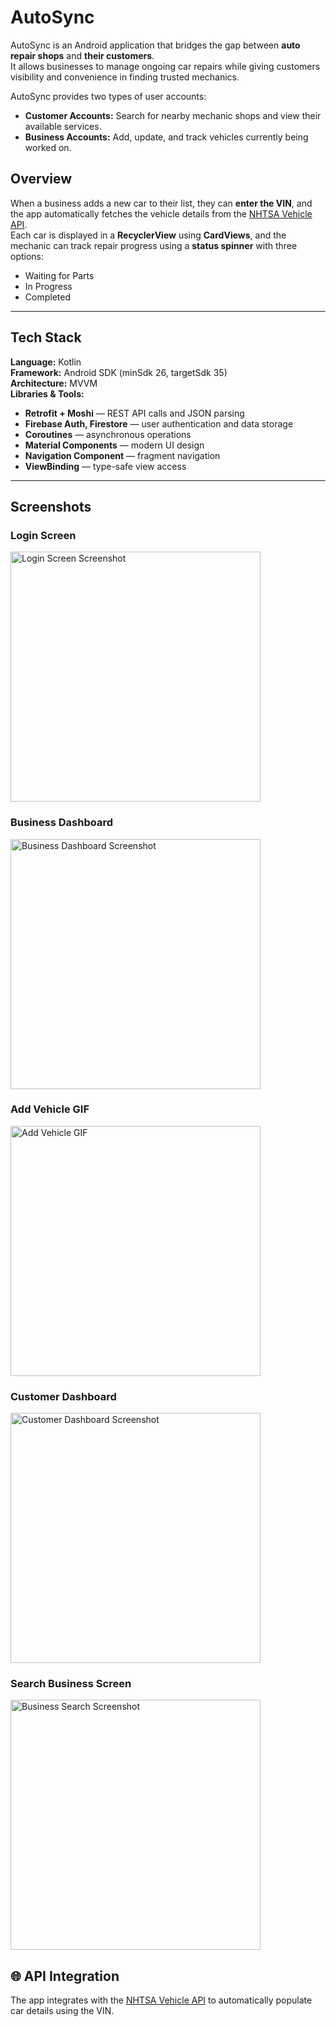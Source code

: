 # AutoSync

AutoSync is an Android application that bridges the gap between **auto repair shops** and **their customers**.  
It allows businesses to manage ongoing car repairs while giving customers visibility and convenience in finding trusted mechanics.

AutoSync provides two types of user accounts:
- **Customer Accounts:** Search for nearby mechanic shops and view their available services.
- **Business Accounts:** Add, update, and track vehicles currently being worked on.  

## Overview

When a business adds a new car to their list, they can **enter the VIN**, and the app automatically fetches the vehicle details from the [NHTSA Vehicle API](https://vpic.nhtsa.dot.gov/api/).  
Each car is displayed in a **RecyclerView** using **CardViews**, and the mechanic can track repair progress using a **status spinner** with three options:
- Waiting for Parts
- In Progress
- Completed  
---

## Tech Stack

**Language:** Kotlin  
**Framework:** Android SDK (minSdk 26, targetSdk 35)  
**Architecture:** MVVM  
**Libraries & Tools:**
- **Retrofit + Moshi** — REST API calls and JSON parsing
- **Firebase Auth, Firestore** — user authentication and data storage
- **Coroutines** — asynchronous operations
- **Material Components** — modern UI design
- **Navigation Component** — fragment navigation
- **ViewBinding** — type-safe view access  

---

## Screenshots

### Login Screen
<img src="./screenshots/Login_Screen.png" alt="Login Screen Screenshot" width="400"/>

### Business Dashboard
<img src="./screenshots/Business_Dashboard.png" alt="Business Dashboard Screenshot" width="400"/>

### Add Vehicle GIF
<img src="./screenshots/add_vehicle_gif.gif" alt="Add Vehicle GIF" width="400"/>

### Customer Dashboard
<img src="./screenshots/Customer_Dashboard.png" alt="Customer Dashboard Screenshot" width="400"/>

### Search Business Screen
<img src="./screenshots/Business_Search.png" alt="Business Search Screenshot" width="400"/>


## 🌐 API Integration
The app integrates with the [NHTSA Vehicle API](https://vpic.nhtsa.dot.gov/api/) to automatically populate car details using the VIN.
